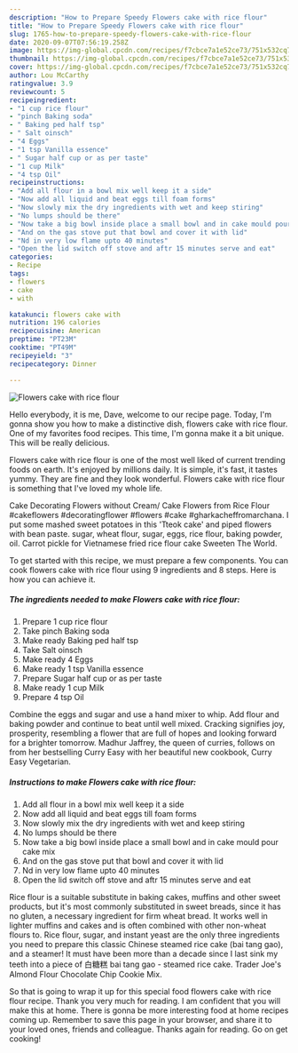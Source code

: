 ```yaml
---
description: "How to Prepare Speedy Flowers cake with rice flour"
title: "How to Prepare Speedy Flowers cake with rice flour"
slug: 1765-how-to-prepare-speedy-flowers-cake-with-rice-flour
date: 2020-09-07T07:56:19.258Z
image: https://img-global.cpcdn.com/recipes/f7cbce7a1e52ce73/751x532cq70/flowers-cake-with-rice-flour-recipe-main-photo.jpg
thumbnail: https://img-global.cpcdn.com/recipes/f7cbce7a1e52ce73/751x532cq70/flowers-cake-with-rice-flour-recipe-main-photo.jpg
cover: https://img-global.cpcdn.com/recipes/f7cbce7a1e52ce73/751x532cq70/flowers-cake-with-rice-flour-recipe-main-photo.jpg
author: Lou McCarthy
ratingvalue: 3.9
reviewcount: 5
recipeingredient:
- "1 cup rice flour"
- "pinch Baking soda"
- " Baking ped half tsp"
- " Salt oinsch"
- "4 Eggs"
- "1 tsp Vanilla essence"
- " Sugar half cup or as per taste"
- "1 cup Milk"
- "4 tsp Oil"
recipeinstructions:
- "Add all flour in a bowl mix well keep it a side"
- "Now add all liquid and beat eggs till foam forms"
- "Now slowly mix the dry ingredients with wet and keep stiring"
- "No lumps should be there"
- "Now take a big bowl inside place a small bowl and in cake mould pour cake mix"
- "And on the gas stove put that bowl and cover it with lid"
- "Nd in very low flame upto 40 minutes"
- "Open the lid switch off stove and aftr 15 minutes serve and eat"
categories:
- Recipe
tags:
- flowers
- cake
- with

katakunci: flowers cake with 
nutrition: 196 calories
recipecuisine: American
preptime: "PT23M"
cooktime: "PT49M"
recipeyield: "3"
recipecategory: Dinner

---
```



![Flowers cake with rice flour](https://img-global.cpcdn.com/recipes/f7cbce7a1e52ce73/751x532cq70/flowers-cake-with-rice-flour-recipe-main-photo.jpg)

Hello everybody, it is me, Dave, welcome to our recipe page. Today, I'm gonna show you how to make a distinctive dish, flowers cake with rice flour. One of my favorites food recipes. This time, I'm gonna make it a bit unique. This will be really delicious.

Flowers cake with rice flour is one of the most well liked of current trending foods on earth. It's enjoyed by millions daily. It is simple, it's fast, it tastes yummy. They are fine and they look wonderful. Flowers cake with rice flour is something that I've loved my whole life.

Cake Decorating Flowers without Cream/ Cake Flowers from Rice Flour #cakeflowers #decoratingflower #flowers #cake #gharkacheffromarchana. I put some mashed sweet potatoes in this &#39;Tteok cake&#39; and piped flowers with bean paste. sugar, wheat flour, sugar, eggs, rice flour, baking powder, oil. Carrot pickle for Vietnamese fried rice flour cake Sweeten The World.


To get started with this recipe, we must prepare a few components. You can cook flowers cake with rice flour using 9 ingredients and 8 steps. Here is how you can achieve it.

<!--inarticleads1-->

##### The ingredients needed to make Flowers cake with rice flour:

1. Prepare 1 cup rice flour
1. Take pinch Baking soda
1. Make ready  Baking ped half tsp
1. Take  Salt oinsch
1. Make ready 4 Eggs
1. Make ready 1 tsp Vanilla essence
1. Prepare  Sugar half cup or as per taste
1. Make ready 1 cup Milk
1. Prepare 4 tsp Oil


Combine the eggs and sugar and use a hand mixer to whip. Add flour and baking powder and continue to beat until well mixed. Cracking signifies joy, prosperity, resembling a flower that are full of hopes and looking forward for a brighter tomorrow. Madhur Jaffrey, the queen of curries, follows on from her bestselling Curry Easy with her beautiful new cookbook, Curry Easy Vegetarian. 

<!--inarticleads2-->

##### Instructions to make Flowers cake with rice flour:

1. Add all flour in a bowl mix well keep it a side
1. Now add all liquid and beat eggs till foam forms
1. Now slowly mix the dry ingredients with wet and keep stiring
1. No lumps should be there
1. Now take a big bowl inside place a small bowl and in cake mould pour cake mix
1. And on the gas stove put that bowl and cover it with lid
1. Nd in very low flame upto 40 minutes
1. Open the lid switch off stove and aftr 15 minutes serve and eat


Rice flour is a suitable substitute in baking cakes, muffins and other sweet products, but it&#39;s most commonly substituted in sweet breads, since it has no gluten, a necessary ingredient for firm wheat bread. It works well in lighter muffins and cakes and is often combined with other non-wheat flours to. Rice flour, sugar, and instant yeast are the only three ingredients you need to prepare this classic Chinese steamed rice cake (bai tang gao), and a steamer! It must have been more than a decade since I last sink my teeth into a piece of 白糖糕 bai tang gao - steamed rice cake. Trader Joe&#39;s Almond Flour Chocolate Chip Cookie Mix. 

So that is going to wrap it up for this special food flowers cake with rice flour recipe. Thank you very much for reading. I am confident that you will make this at home. There is gonna be more interesting food at home recipes coming up. Remember to save this page in your browser, and share it to your loved ones, friends and colleague. Thanks again for reading. Go on get cooking!
